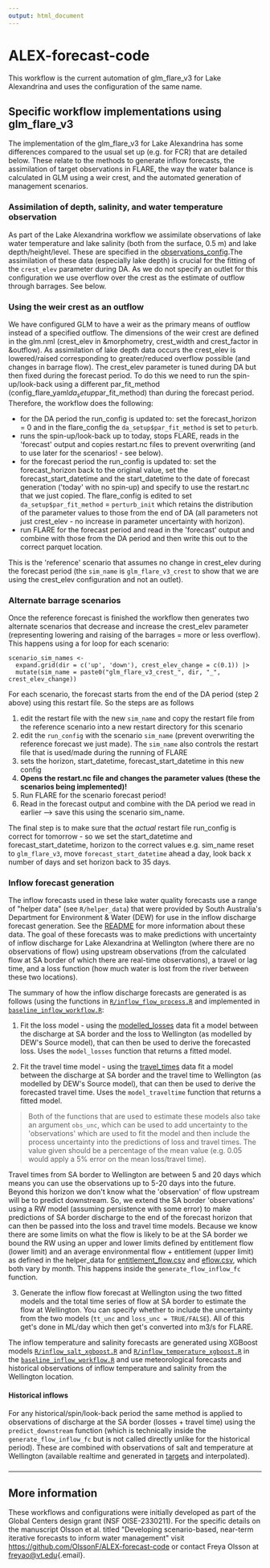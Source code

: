 ```yaml
---
output: html_document
---
```


# ALEX-forecast-code

This workflow is the current automation of glm_flare_v3 for Lake Alexandrina and uses the configuration of the same name.

## Specific workflow implementations using glm_flare_v3

The implementation of the glm_flare_v3 for Lake Alexandrina has some differences compared to the usual set up (e.g. for FCR) that are detailed below. These relate to the methods to generate inflow forecasts, the assimilation of target observations in FLARE, the way the water balance is calculated in GLM using a weir crest, and the automated generation of management scenarios.

### Assimilation of depth, salinity, and water temperature observation

As part of the Lake Alexandrina workflow we assimilate observations of lake water temperature and lake salinity (both from the surface, 0.5 m) and lake depth/height/level. These are specified in the [observations_config](../../configuration/glm_flare_v3/observations_config.csv).The assimilation of these data (especially lake depth) is crucial for the fitting of the `crest_elev` parameter during DA. As we do not specify an outlet for this configuration we use overflow over the crest as the estimate of outflow through barrages. See below.

### Using the weir crest as an outflow

We have configured GLM to have a weir as the primary means of outflow instead of a specified outflow. The dimensions of the weir crest are defined in the glm.nml (crest_elev in &morphometry, crest_width and crest_factor in &outflow). As assimilation of lake depth data occurs the crest_elev is lowered/raised corresponding to greater/reduced overflow possible (and changes in barrage flow). The crest_elev parameter is tuned during DA but then fixed during the forecast period. To do this we need to run the spin-up/look-back using a different par_fit_method (config_flare_yaml$da_setup$par_fit_method) than during the forecast period. Therefore, the workflow does the following:

-   for the DA period the run_config is updated to: set the forecast_horizon = 0 and in the flare_config the `da_setup$par_fit_method` is set to `peturb`.
-   runs the spin-up/look-back up to today, stops FLARE, reads in the 'forecast' output and copies restart.nc files to prevent overwriting (and to use later for the scenarios! - see below).
-   for the forecast period the run_config is updated to: set the forecast_horizon back to the original value, set the forecast_start_datetime and the start_datetime to the date of forecast generation ('today' with no spin-up) and specify to use the restart.nc that we just copied. The flare_config is edited to set `da_setup$par_fit_method` = `perturb_init` which retains the distribution of the parameter values to those from the end of DA (all parameters not just crest_elev - no increase in parameter uncertainty with horizon).
-   run FLARE for the forecast period and read in the 'forecast' output and combine with those from the DA period and then write this out to the correct parquet location.

This is the 'reference' scenario that assumes no change in crest_elev during the forecast period (the `sim_name` is `glm_flare_v3_crest` to show that we are using the crest_elev configuration and not an outlet).

### Alternate barrage scenarios

Once the reference forecast is finished the workflow then generates two alternate scenarios that decrease and increase the crest_elev parameter (representing lowering and raising of the barrages = more or less overflow). This happens using a for loop for each scenario:

```{r}
scenario_sim_names <- 
  expand.grid(dir = c('up', 'down'), crest_elev_change = c(0.1)) |> 
  mutate(sim_name = paste0("glm_flare_v3_crest_", dir, "_", crest_elev_change))

```

For each scenario, the forecast starts from the end of the DA period (step 2 above) using this restart file. So the steps are as follows

1.  edit the restart file with the new `sim_name` and copy the restart file from the reference scenario into a new restart directory for this scenario
2.  edit the `run_config` with the scenario `sim_name` (prevent overwriting the reference forecast we just made). The `sim_name` also controls the restart file that is used/made during the running of FLARE
3.  sets the horizon, start_datetime, forecast_start_datetime in this new config
4.  **Opens the restart.nc file and changes the parameter values (these the scenarios being implemented)!**
5.  Run FLARE for the scenario forecast period!
6.  Read in the forecast output and combine with the DA period we read in earlier --\> save this using the scenario sim_name.

The final step is to make sure that the *actual* restart file run_config is correct for tomorrow - so we set the start_datetime and forecast_start_datetime, horizon to the correct values e.g. sim_name reset to `glm_flare_v3`, move `forecast_start_datetime` ahead a day, look back x number of days and set horizon back to 35 days.

### Inflow forecast generation

The inflow forecasts used in these lake water quality forecasts use a range of "helper data" (see `R/helper_data`) that were provided by South Australia's Department for Environment & Water (DEW) for use in the inflow discharge forecast generation. See the [README](../R/helper_data/README.md) for more information about these data. The goal of these forecasts was to make predictions with uncertainty of inflow discharge for Lake Alexandrina at Wellington (where there are no observations of flow) using upstream observations (from the calculated flow at SA border of which there are real-time observations), a travel or lag time, and a loss function (how much water is lost from the river between these two locations).

The summary of how the inflow discharge forecasts are generated is as follows (using the functions in [`R/inflow_flow_process.R`](../R/inflow_flow_process.R) and implemented in [`baseline_inflow_workflow.R`](baseline_inflow_workflow.R):

1.  Fit the loss model - using the [modelled_losses](../R/helper_data/modelled_losses.csv) data fit a model between the discharge at SA border and the loss to Wellington (as modelled by DEW's Source model), that can then be used to derive the forecasted loss. Uses the `model_losses` function that returns a fitted model.

2.  Fit the travel time model - using the [travel_times](../R/helper_data/travel_times.csv) data fit a model between the discharge at SA border and the travel time to Wellington (as modelled by DEW's Source model), that can then be used to derive the forecasted travel time. Uses the `model_traveltime` function that returns a fitted model.

> Both of the functions that are used to estimate these models also take an argument `obs_unc`, which can be used to add uncertainty to the 'observations' which are used to fit the model and then include the process uncertainty into the predictions of loss and travel times. The value given should be a percentage of the mean value (e.g. 0.05 would apply a 5% error on the mean loss/travel time).

Travel times from SA border to Wellington are between 5 and 20 days which means you can use the observations up to 5-20 days into the future. Beyond this horizon we don't know what the 'observation' of flow upstream will be to predict downstream. So, we extend the SA border 'observations' using a RW model (assuming persistence with some error) to make predictions of SA border discharge to the end of the forecast horizon that can then be passed into the loss and travel time models. Because we know there are some limits on what the flow is likely to be at the SA border we bound the RW using an upper and lower limits defined by entitlement flow (lower limit) and an average environmental flow + entitlement (upper limit) as defined in the helper_data for [entitlement_flow.csv](../R/helper_data/entitlement_flow.csv) and [eflow.csv](../R/helper_data/eflow.csv), which both vary by month. This happens inside the `generate_flow_inflow_fc` function.

3.  Generate the inflow flow forecast at Wellington using the two fitted models and the total time series of flow at SA border to estimate the flow at Wellington. You can specify whether to include the uncertainty from the two models (`tt_unc` and `loss_unc = TRUE/FALSE`). All of this get's done in ML/day which then get's converted into m3/s for FLARE.

The inflow temperature and salinity forecasts are generated using XGBoost models [`R/inflow_salt_xgboost.R`](../R/inflow_salt_xgboost.R) and [`R/inflow_temperature_xgboost.R`](../R/inflow_temperature_xgboost.R) in the [`baseline_inflow_workflow.R`](baseline_inflow_workflow.R) and use meteorological forecasts and historical observations of inflow temperature and salinity from the Wellington location.

#### Historical inflows

For any historical/spin/look-back period the same method is applied to observations of discharge at the SA border (losses + travel time) using the `predict_downstream` function (which is technically inside the `generate_flow_inflow_fc` but is not called directly unlike for the historical period). These are combined with observations of salt and temperature at Wellington (available realtime and generated in [targets](generate_targets.R) and interpolated).

### 

------------------------------------------------------------------------

## More information

These workflows and configurations were initially developed as part of the Global Centers design grant (NSF OISE-2330211). For the specific details on the manuscript Olsson et al. titled "Developing scenario-based, near-term iterative forecasts to inform water management" visit <https://github.com/OlssonF/ALEX-forecast-code> or contact Freya Olsson at [freyao\@vt.edu](mailto:freyao@vt.edu){.email}.
